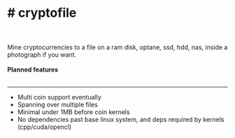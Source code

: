 <H1># cryptofile</H1><BR>
<BR>Mine cryptocurrencies to a file on a ram disk, optane, ssd, hdd, nas, inside a photograph if you want.</B><BR>
<BR>
  <B>Planned features</B><BR>
<BR>
<HR>
<UL>
<LI>Multi coin support eventually</LI>
<LI>Spanning over multiple files</LI>
<LI>Minimal under 1MB before coin kernels</LI>
<LI>No dependencies past base linux system, and deps required by kernels (cpp/cuda/opencl)</LI>
</UL>
  
